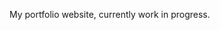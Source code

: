 My portfolio website, currently work in progress.

<!-- todo Expand on commentary on the bingo page (explain my reasoning on why I did one, showing it on my site, etc.) -->
<!-- todo Add stylings to my pages to make the site a little more presentable  -->
<!-- todo: Add a page for reading list with books I am currently reading -->
<!-- todo Expand on all about me and my hobbies to give some information about me -->
<!-- todo Learn Markdown and write up a README and do some fancy things in it -->
